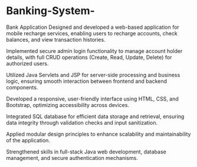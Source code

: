 # Banking-System-
Bank Application 
Designed and developed a web-based application for mobile recharge services, enabling users to recharge accounts, check balances, and view transaction histories.

Implemented secure admin login functionality to manage account holder details, with full CRUD operations (Create, Read, Update, Delete) for authorized users.

Utilized Java Servlets and JSP for server-side processing and business logic, ensuring smooth interaction between frontend and backend components.

Developed a responsive, user-friendly interface using HTML, CSS, and Bootstrap, optimizing accessibility across devices.

Integrated SQL database for efficient data storage and retrieval, ensuring data integrity through validation checks and input sanitization.

Applied modular design principles to enhance scalability and maintainability of the application.

Strengthened skills in full-stack Java web development, database management, and secure authentication mechanisms.
